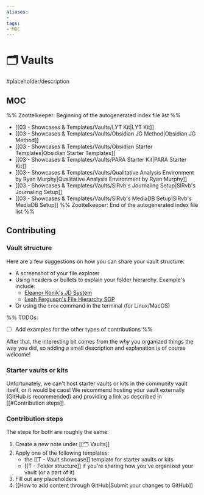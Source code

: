 ```yaml
---
aliases:
- 
tags: 
- MOC
---
```


# 🗂️ Vaults

#placeholder/description

## MOC

%% Zoottelkeeper: Beginning of the autogenerated index file list  %%
-  [[03 - Showcases & Templates/Vaults/LYT Kit|LYT Kit]]
-  [[03 - Showcases & Templates/Vaults/Obsidian JG Method|Obsidian JG Method]]
-  [[03 - Showcases & Templates/Vaults/Obsidian Starter Templates|Obsidian Starter Templates]]
-  [[03 - Showcases & Templates/Vaults/PARA Starter Kit|PARA Starter Kit]]
-  [[03 - Showcases & Templates/Vaults/Qualitative Analysis Environment by Ryan Murphy|Qualitative Analysis Environment by Ryan Murphy]]
-  [[03 - Showcases & Templates/Vaults/SlRvb's Journaling Setup|SlRvb's Journaling Setup]]
-  [[03 - Showcases & Templates/Vaults/SlRvb's MediaDB Setup|SlRvb's MediaDB Setup]]
%% Zoottelkeeper: End of the autogenerated index file list  %%


## Contributing

### Vault structure

Here are a few suggestions on how you can share your vault structure:

- A screenshot of your file explorer
- Using headers or bullets to explain your folder hierarchy. Example's include:
  - [Eleanor Konik's JD System](https://publish.obsidian.md/eleanorkonik/00+Meta/03+Structure/JD+System+2021-08-22)
  - [Leah Ferguson's File Hierarchy SOP](<https://publish.obsidian.md/leah/00+Meta/04+SOP/File+Hierarchy+(SOP)>)
- Or using the `tree` command in the terminal (for Linux/MacOS)

%%
TODOs:
- [ ] Add examples for the other types of contributions
%%

After that, the interesting bit comes from the *why* you organized things the way you did, so adding a small description and explanation is of course welcome!

### Starter vaults or kits

Unfortunately, we can't host starter vaults or kits in the community vault itself, or it would be caos! We recommend hosting your vault externally (GitHub is recommended) and providing a link as described in [[#Contribution steps]].

### Contribution steps

The steps for both are roughly the same:

1. Create a new note under [[🗂️ Vaults]]
2. Apply one of the following templates:
   - the [[T - Vault showcase]] template for starter vaults or kits
   - [[T - Folder structure]] if you're sharing how you've organized your vault (or a part of it)
3. Fill out any placeholders
4. [[How to add content through GitHub|Submit your changes to GitHub]]
